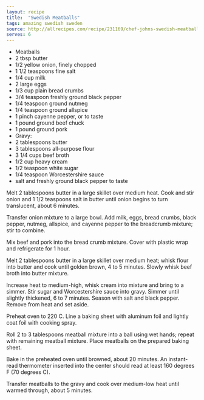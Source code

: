 ```yaml
---
layout: recipe
title:  "Swedish Meatballs"
tags: amazing swedish sweden
source: http://allrecipes.com/recipe/231169/chef-johns-swedish-meatballs/
serves: 6
---
```

* Meatballs
 * 2 tbsp butter 
 * 1/2 yellow onion, finely chopped
 * 1 1/2 teaspoons fine salt 
 * 1/4 cup milk 
 * 2 large eggs 
 * 1/3 cup plain bread crumbs 
 * 3/4 teaspoon freshly ground black pepper 
 * 1/4 teaspoon ground nutmeg 
 * 1/4 teaspoon ground allspice 
 * 1 pinch cayenne pepper, or to taste
 * 1 pound ground beef chuck 
 * 1 pound ground pork 
* Gravy: 
 * 2 tablespoons butter 
 * 3 tablespoons all-purpose flour 
 * 3 1/4 cups beef broth 
 * 1/2 cup heavy cream 
 * 1/2 teaspoon white sugar 
 * 1/4 teaspoon Worcestershire sauce 
 * salt and freshly ground black pepper to taste

Melt 2 tablespoons butter in a large skillet over medium heat. Cook and stir onion and 1 1/2 teaspoons salt in butter until onion begins to turn translucent, about 6 minutes.

Transfer onion mixture to a large bowl. Add milk, eggs, bread crumbs, black pepper, nutmeg, allspice, and cayenne pepper to the breadcrumb mixture; stir to combine.

Mix beef and pork into the bread crumb mixture. Cover with plastic wrap and refrigerate for 1 hour.

Melt 2 tablespoons butter in a large skillet over medium heat; whisk flour into butter and cook until golden brown, 4 to 5 minutes. Slowly whisk beef broth into butter mixture.

Increase heat to medium-high, whisk cream into mixture and bring to a simmer. Stir sugar and Worcestershire sauce into gravy. Simmer until slightly thickened, 6 to 7 minutes. Season with salt and black pepper. Remove from heat and set aside.

Preheat oven to 220 C. Line a baking sheet with aluminum foil and lightly coat foil with cooking spray.

Roll 2 to 3 tablespoons meatball mixture into a ball using wet hands; repeat with remaining meatball mixture. Place meatballs on the prepared baking sheet.

Bake in the preheated oven until browned, about 20 minutes. An instant-read thermometer inserted into the center should read at least 160 degrees F (70 degrees C).

Transfer meatballs to the gravy and cook over medium-low heat until warmed through, about 5 minutes.
